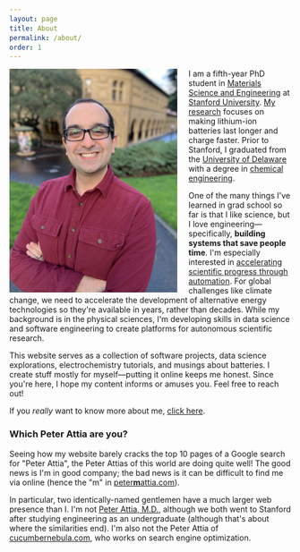 ```yaml
---
layout: page
title: About
permalink: /about/
order: 1
---
```


<img src="/img/me_20190214.jpg" width="300" style="float:left; margin-right:20px;">

I am a fifth-year PhD student in
[Materials Science and Engineering](https://mse.stanford.edu)
at [Stanford University](https://www.stanford.edu).
[My research](/research) focuses on making lithium-ion batteries last longer
and charge faster.
Prior to Stanford,
I graduated from the [University of Delaware](https://www.udel.edu)
with a degree in [chemical engineering](https://www.cbe.udel.edu).

One of the many things I've learned in grad school so far is that I like science,
but I love engineering—specifically, **building systems that save people time**.
I'm especially interested in
[accelerating scientific progress through automation](/articles/2017/09/18/automating-science.html).
For global challenges like climate change, we need to accelerate the development
of alternative energy technologies so they're available in years, rather than decades.
While my background is in the physical sciences,
I'm developing skills in data science and software engineering
to create platforms for autonomous scientific research.

This website serves as a collection of software projects,
data science explorations, electrochemistry tutorials,
and musings about batteries. I create stuff mostly for myself—putting
it online keeps me honest.
Since you're here, I hope my content informs or amuses you.
Feel free to reach out!

If you *really* want to know more about me, [click here](/personal).

### Which Peter Attia are you?

Seeing how my website barely cracks the top 10 pages of a Google search for
"Peter Attia", the Peter Attias of this world are doing quite well! The good
news is I'm in good company; the bad news is it can be difficult to find me via
online (hence the "m" in [peter**m**attia.com](https://petermattia.com)).

In particular, two identically-named gentlemen have a much larger web presence than I.
I'm not [Peter Attia, M.D.](http://eatingacademy.com/dr-peter-attia),
although we both went to Stanford after studying engineering as an undergraduate
(although that's about where the similarities end). I'm also not the Peter Attia
of [cucumbernebula.com](http://www.cucumbernebula.com/peter-attia/),
who works on search engine optimization.
